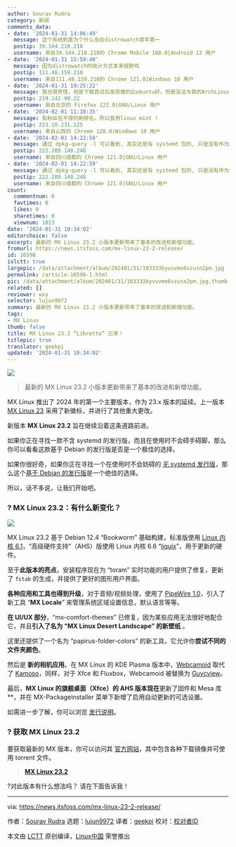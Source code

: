 ```yaml
---
author: Sourav Rudra
category: 新闻
comments_data:
- date: '2024-01-31 14:06:49'
  message: 这个系统到底为个什么会在distrowatch常年第一
  postip: 39.144.218.210
  username: 来自39.144.218.210的 Chrome Mobile 108.0|Android 13 用户
- date: '2024-01-31 15:59:40'
  message: 因为distrowatch的统计方式本来很野鸡
  postip: 111.48.159.210
  username: 来自111.48.159.210的 Chrome 121.0|Windows 10 用户
- date: '2024-01-31 19:25:22'
  message: 我也很奇怪，但是下载尝试后发现做的比ubuntu好。但是没法与我的ArchLinux比
  postip: 219.142.99.22
  username: 来自北京的 Firefox 122.0|GNU/Linux 用户
- date: '2024-02-01 11:10:35'
  message: 有粉丝在不停的刷排名，所以我用linux mint !
  postip: 223.10.231.125
  username: 来自山西的 Chrome 120.0|Windows 10 用户
- date: '2024-02-01 14:22:58'
  message: 通过 dpkg-query -l 可以看到, 其实还是有 systemd 包的, 只是没有作为 init.
  postip: 222.209.148.248
  username: 来自四川成都的 Chrome 121.0|GNU/Linux 用户
- date: '2024-02-01 14:22:59'
  message: 通过 dpkg-query -l 可以看到, 其实还是有 systemd 包的, 只是没有作为 init.
  postip: 222.209.148.248
  username: 来自四川成都的 Chrome 121.0|GNU/Linux 用户
count:
  commentnum: 6
  favtimes: 0
  likes: 0
  sharetimes: 0
  viewnum: 1813
date: '2024-01-31 10:34:02'
editorchoice: false
excerpt: 最新的 MX Linux 23.2 小版本更新带来了基本的改进和新增功能。
fromurl: https://news.itsfoss.com/mx-linux-23-2-release/
id: 16598
islctt: true
largepic: /data/attachment/album/202401/31/103333byvuvmo6vzusn2pm.jpg
permalink: /article-16598-1.html
pic: /data/attachment/album/202401/31/103333byvuvmo6vzusn2pm.jpg.thumb.jpg
related: []
reviewer: wxy
selector: lujun9972
summary: 最新的 MX Linux 23.2 小版本更新带来了基本的改进和新增功能。
tags:
- MX Linux
thumb: false
title: MX Linux 23.2 “Libretto” 已来！
titlepic: true
translator: geekpi
updated: '2024-01-31 10:34:02'
---
```


![](/data/attachment/album/202401/31/103333byvuvmo6vzusn2pm.jpg)



> 
> 最新的 MX Linux 23.2 小版本更新带来了基本的改进和新增功能。
> 
> 
> 


MX Linux 推出了 2024 年的第一个主要版本，作为 23.x 版本的延续。上一版本 [MX Linux 23](https://news.itsfoss.com/mx-linux-23-release/) 采用了新徽标，并进行了其他重大更改。


新版本 **MX Linux 23.2** 旨在继续沿着这条道路前进。


如果你正在寻找一款不含 systemd 的发行版，而且在使用时不会碍手碍脚，那么你可以看看这款基于 Debian 的发行版是否是一个极佳的选择。


如果你很好奇，如果你正在寻找一个在使用时不会妨碍的 [无 systemd 发行版](https://itsfoss.com/systemd-free-distros/)，那么这个[基于 Debian 的发行版](https://itsfoss.com/debian-based-distros/)是一个绝佳的选择。


所以，话不多说，让我们开始吧。


### ? MX Linux 23.2：有什么新变化？


![](/data/attachment/album/202401/31/103403wpfr6fpx6pfv6c5m.jpg)


MX Linux 23.2 基于 Debian 12.4 “Bookworm” 基础构建，标准版使用 [Linux 内核 6.1](https://news.itsfoss.com/linux-kernel-6-1-release/)，“高级硬件支持”（AHS）版使用 Linux 内核 6.6 “[liquix](https://liquorix.net/)”，用于更新的硬件。


至于**此版本的亮点**，安装程序现在为 “toram” 实时功能的用户提供了修复，更新了 `fstab` 的生成，并提供了更好的图形用户界面。


**各种应用和工具也得到升级**，对于音频/视频处理，使用了 [PipeWire 1.0](https://gitlab.freedesktop.org/pipewire/pipewire/-/releases/1.0.0)，引入了新工具 “**MX Locale**” 来管理系统区域设置信息，默认语言等等。


**在 UI/UX 部分**，“mx-comfort-themes” 已修复，因为某些应用无法很好地配合它，并且**引入了名为 “MX Linux Desert Landscape” 的新壁纸** 。


这里还提供了一个名为 “papirus-folder-colors” 的新工具，它允许你**尝试不同的文件夹颜色**。


然后是 **新的相机应用**。在 MX Linux 的 KDE Plasma 版本中，[Webcamoid](https://webcamoid.github.io/) 取代了 [Kamoso](https://apps.kde.org/kamoso/)，同样，对于 Xfce 和 Fluxbox，Webcamoid 被替换为 [Guvcview](https://guvcview.sourceforge.net/)。


最后，**MX Linux 的旗舰桌面（Xfce）的 AHS 版本现在**更新了固件和 Mesa 库\*\*，并在 MX-Packageinstaller 菜单下新增了启用自动更新的可选设置。


如需进一步了解，你可以浏览 [发行说明](https://mxlinux.org/blog/mx-23-2-libretto-released/)。


### ? 获取 MX Linux 23.2


要获取最新的 MX 版本，你可以访问其 [官方网站](https://mxlinux.org/download-links/)，其中包含各种下载镜像并可使用 torrent 文件。



> 
> **[MX Linux 23.2](https://mxlinux.org/download-links/)**
> 
> 
> 


?对此版本有什么想法吗？ 请在下面告诉我！




---


via: <https://news.itsfoss.com/mx-linux-23-2-release/>


作者：[Sourav Rudra](https://news.itsfoss.com/author/sourav/) 选题：[lujun9972](https://github.com/lujun9972) 译者：[geekpi](https://github.com/geekpi) 校对：[校对者ID](https://github.com/%E6%A0%A1%E5%AF%B9%E8%80%85ID)


本文由 [LCTT](https://github.com/LCTT/TranslateProject) 原创编译，[Linux中国](https://linux.cn/) 荣誉推出